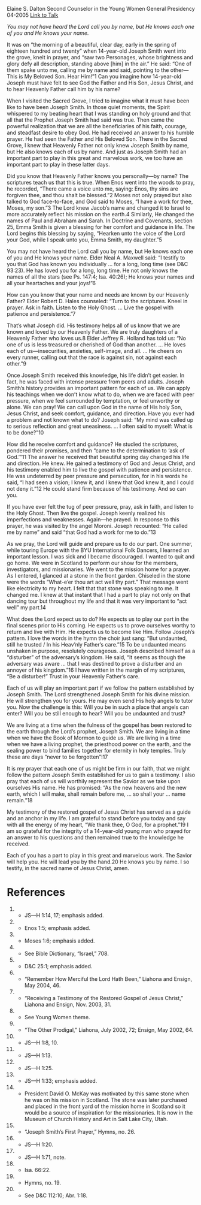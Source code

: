 Elaine S. Dalton
Second Counselor in the Young Women General Presidency
04-2005
[Link to Talk](https://www.churchofjesuschrist.org/study/general-conference/2005/04/he-knows-you-by-name?lang=eng)

_You may not have heard the Lord call you by name, but He knows each one of you and He knows your name._

It was on “the morning of a beautiful, clear day, early in the spring of eighteen hundred and twenty” when 14-year-old Joseph Smith went into the grove, knelt in prayer, and “saw two Personages, whose brightness and glory defy all description, standing above [him] in the air.” He said: “One of them spake unto me, calling me by name and said, pointing to the other—This is My Beloved Son. Hear Him!”1 Can you imagine how 14-year-old Joseph must have felt to see God the Father and His Son, Jesus Christ, and to hear Heavenly Father call him by his name?

When I visited the Sacred Grove, I tried to imagine what it must have been like to have been Joseph Smith. In those quiet moments, the Spirit whispered to my beating heart that I was standing on holy ground and that all that the Prophet Joseph Smith had said was true. Then came the powerful realization that we are all the beneficiaries of his faith, courage, and steadfast desire to obey God. He had received an answer to his humble prayer. He had seen the Father and His Beloved Son. There in the Sacred Grove, I knew that Heavenly Father not only knew Joseph Smith by name, but He also knows each of us by name. And just as Joseph Smith had an important part to play in this great and marvelous work, we too have an important part to play in these latter days.

Did you know that Heavenly Father knows you personally—by name? The scriptures teach us that this is true. When Enos went into the woods to pray, he recorded, “There came a voice unto me, saying: Enos, thy sins are forgiven thee, and thou shalt be blessed.”2 Moses not only prayed but also talked to God face-to-face, and God said to Moses, “I have a work for thee, Moses, my son.”3 The Lord knew Jacob’s name and changed it to Israel to more accurately reflect his mission on the earth.4 Similarly, He changed the names of Paul and Abraham and Sarah. In Doctrine and Covenants, section 25, Emma Smith is given a blessing for her comfort and guidance in life. The Lord begins this blessing by saying, “Hearken unto the voice of the Lord your God, while I speak unto you, Emma Smith, my daughter.”5

You may not have heard the Lord call you by name, but He knows each one of you and He knows your name. Elder Neal A. Maxwell said: “I testify to you that God has known you individually … for a long, long time (see D&C 93:23). He has loved you for a long, long time. He not only knows the names of all the stars (see Ps. 147:4; Isa. 40:26); He knows your names and all your heartaches and your joys!”6

How can you know that your name and needs are known by our Heavenly Father? Elder Robert D. Hales counseled: “Turn to the scriptures. Kneel in prayer. Ask in faith. Listen to the Holy Ghost. … Live the gospel with patience and persistence.”7

That’s what Joseph did. His testimony helps all of us know that we are known and loved by our Heavenly Father. We are truly daughters of a Heavenly Father who loves us.8 Elder Jeffrey R. Holland has told us: “No one of us is less treasured or cherished of God than another. … He loves each of us—insecurities, anxieties, self-image, and all. … He cheers on every runner, calling out that the race is against sin, not against each other.”9

Once Joseph Smith received this knowledge, his life didn’t get easier. In fact, he was faced with intense pressure from peers and adults. Joseph Smith’s history provides an important pattern for each of us. We can apply his teachings when we don’t know what to do, when we are faced with peer pressure, when we feel surrounded by temptation, or feel unworthy or alone. We can pray! We can call upon God in the name of His holy Son, Jesus Christ, and seek comfort, guidance, and direction. Have you ever had a problem and not known what to do? Joseph said: “My mind was called up to serious reflection and great uneasiness. … I often said to myself: What is to be done?”10

How did he receive comfort and guidance? He studied the scriptures, pondered their promises, and then “came to the determination to ‘ask of God.’”11 The answer he received that beautiful spring day changed his life and direction. He knew. He gained a testimony of God and Jesus Christ, and his testimony enabled him to live the gospel with patience and persistence. He was undeterred by peer pressure and persecution, for in his words he said, “I had seen a vision; I knew it, and I knew that God knew it, and I could not deny it.”12 He could stand firm because of his testimony. And so can you.

If you have ever felt the tug of peer pressure, pray, ask in faith, and listen to the Holy Ghost. Then live the gospel. Joseph keenly realized his imperfections and weaknesses. Again—he prayed. In response to this prayer, he was visited by the angel Moroni. Joseph recounted: “He called me by name” and said “that God had a work for me to do.”13

As we pray, the Lord will guide and prepare us to do our part. One summer, while touring Europe with the BYU International Folk Dancers, I learned an important lesson. I was sick and I became discouraged. I wanted to quit and go home. We were in Scotland to perform our show for the members, investigators, and missionaries. We went to the mission home for a prayer. As I entered, I glanced at a stone in the front garden. Chiseled in the stone were the words “What-e’er thou art act well thy part.” That message went like electricity to my heart. I felt that that stone was speaking to me. It changed me. I knew at that instant that I had a part to play not only on that dancing tour but throughout my life and that it was very important to “act well” my part.14

What does the Lord expect us to do? He expects us to play our part in the final scenes prior to His coming. He expects us to prove ourselves worthy to return and live with Him. He expects us to become like Him. Follow Joseph’s pattern. I love the words in the hymn the choir just sang: “But undaunted, still he trusted / In his Heav’nly Father’s care.”15 To be undaunted means unshaken in purpose, resolutely courageous. Joseph described himself as a “disturber” of the adversary’s kingdom. He said, “It seems as though the adversary was aware … that I was destined to prove a disturber and an annoyer of his kingdom.”16 I have written in the margin of my scriptures, “Be a disturber!” Trust in your Heavenly Father’s care.

Each of us will play an important part if we follow the pattern established by Joseph Smith. The Lord strengthened Joseph Smith for his divine mission. He will strengthen you for yours. He may even send His holy angels to tutor you. Now the challenge is this: Will you be in such a place that angels can enter? Will you be still enough to hear? Will you be undaunted and trust?

We are living at a time when the fulness of the gospel has been restored to the earth through the Lord’s prophet, Joseph Smith. We are living in a time when we have the Book of Mormon to guide us. We are living in a time when we have a living prophet, the priesthood power on the earth, and the sealing power to bind families together for eternity in holy temples. Truly these are days “never to be forgotten”!17

It is my prayer that each one of us might be firm in our faith, that we might follow the pattern Joseph Smith established for us to gain a testimony. I also pray that each of us will worthily represent the Savior as we take upon ourselves His name. He has promised: “As the new heavens and the new earth, which I will make, shall remain before me, … so shall your … name remain.”18

My testimony of the restored gospel of Jesus Christ has served as a guide and an anchor in my life. I am grateful to stand before you today and say with all the energy of my heart, “We thank thee, O God, for a prophet.”19 I am so grateful for the integrity of a 14-year-old young man who prayed for an answer to his questions and then remained true to the knowledge he received.

Each of you has a part to play in this great and marvelous work. The Savior will help you. He will lead you by the hand.20 He knows you by name. I so testify, in the sacred name of Jesus Christ, amen.

# References
1. - JS—H 1:14, 17; emphasis added.
2. - Enos 1:5; emphasis added.
3. - Moses 1:6; emphasis added.
4. - See Bible Dictionary, “Israel,” 708.
5. - D&C 25:1; emphasis added.
6. - “Remember How Merciful the Lord Hath Been,” Liahona and Ensign, May 2004, 46.
7. - “Receiving a Testimony of the Restored Gospel of Jesus Christ,” Liahona and Ensign, Nov. 2003, 31.
8. - See Young Women theme.
9. - “The Other Prodigal,” Liahona, July 2002, 72; Ensign, May 2002, 64.
10. - JS—H 1:8, 10.
11. - JS—H 1:13.
12. - JS—H 1:25.
13. - JS—H 1:33; emphasis added.
14. - President David O. McKay was motivated by this same stone when he was on his mission in Scotland. The stone was later purchased and placed in the front yard of the mission home in Scotland so it would be a source of inspiration for the missionaries. It is now in the Museum of Church History and Art in Salt Lake City, Utah.
15. - “Joseph Smith’s First Prayer,” Hymns, no. 26.
16. - JS—H 1:20.
17. - JS—H 1:71, note.
18. - Isa. 66:22.
19. - Hymns, no. 19.
20. - See D&C 112:10; Abr. 1:18.